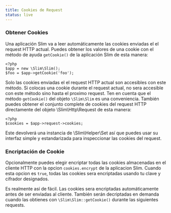 ```yaml
---
title: Cookies de Request
status: live
---
```


### Obtener Cookies

Una aplicación Slim va a leer automáticamente las cookies enviadas el el request HTTP actual. Puedes obtener 
los valores de una cookie con el método de ayuda `getCookie()` de la aplicación Slim de esta manera:

    <?php
    $app = new \Slim\Slim();
    $foo = $app->getCookie('foo');

Solo las cookies enviadas el el request HTTP actual son accesibles con este método. Si colocas una cookie durante 
el request actual, no sera accesible con este método sino hasta el proximo request. Ten en cuenta que el método 
`getCookie()` del objeto `\Slim\Slim` es una conveniencia. También puedes obtener el conjunto complete de cookies 
del request HTTP directamente del objeto \Slim\Http\Request de esta manera:

    <?php
    $cookies = $app->request->cookies;

Este devolverá una instancia de \Slim\Helper\Set así que puedes usar su interfaz simple y estandarizada para 
inspeccionar las cookies del request.

### Encriptación de Cookie

Opcionalmente puedes elegir encriptar todas las cookies almacenadas en el cliente HTTP con la opcion `cookies.encrypt` 
de la aplicacion Slim. Cuando esta opcion es `true`, todas las cookies sera encriptadas usando tu clave y cifrador designados.

Es realmente así de fácil. Las cookies sera encriptadas automáticamente antes de ser enviadas al cliente. También serán 
decriptadas en demanda cuando las obtienes con `\Slim\Slim::getCookie()` durante las siguientes requests.
